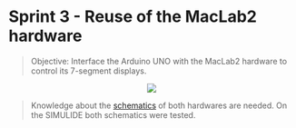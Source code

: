 # Sprint 3 - Reuse of the MacLab2 hardware
> Objective: Interface the Arduino UNO with the MacLab2 hardware to control its 7-segment displays.

<p align="center">
        <img src="https://i.imgur.com/ru65Yxz.png"
             ">
    </a>
</p>

> Knowledge about the [schematics](https://imgur.com/a/hs5GSX9) of both hardwares are needed.
> On the SIMULIDE both schematics were tested.
> 

